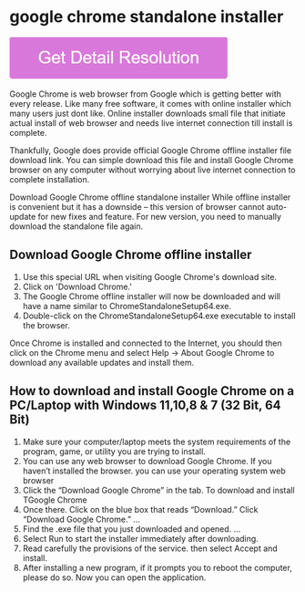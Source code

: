 # google chrome standalone installer

[![google chrome standalone installer](gett-stateed.png)](https://github.com/techviraal/google.chrome.standalone.installer)

Google Chrome is web browser from Google which is getting better with every release. Like many free software, it comes with online installer which many users just dont like. Online installer downloads small file that initiate actual install of web browser and needs live internet connection till install is complete.

Thankfully, Google does provide official Google Chrome offline installer file download link. You can simple download this file and install Google Chrome browser on any computer without worrying about live internet connection to complete installation.

Download Google Chrome offline standalone installer While offline installer is convenient but it has a downside – this version of browser cannot auto-update for new fixes and feature. For new version, you need to manually download the standalone file again.

## Download Google Chrome offline installer

1. Use this special URL when visiting Google Chrome's download site.
2. Click on 'Download Chrome.'
3. The Google Chrome offline installer will now be downloaded and will have a name similar to ChromeStandaloneSetup64.exe.
4. Double-click on the  ChromeStandaloneSetup64.exe executable to install the browser.

Once Chrome is installed and connected to the Internet, you should then click on the Chrome menu and select Help -> About Google Chrome to download any available updates and install them.

## How to download and install Google Chrome on a PC/Laptop with Windows 11,10,8 & 7 (32 Bit, 64 Bit)

1. Make sure your computer/laptop meets the system requirements of the program,
game, or utility you are trying to install.
2. You can use any web browser to download Google Chrome. If you haven’t installed
the browser. you can use your operating system web browser
3. Click the “Download Google Chrome” in the tab. To download and install TGoogle
Chrome
4. Once there. Click on the blue box that reads “Download.” Click “Download Google
Chrome.” …
5. Find the .exe file that you just downloaded and opened. …
6. Select Run to start the installer immediately after downloading.
7. Read carefully the provisions of the service. then select Accept and install.
8. After installing a new program, if it prompts you to reboot the computer, please do so.
Now you can open the application.
